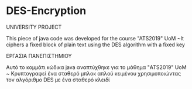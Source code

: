 # DES-Encryption

UNIVERSITY PROJECT

This piece of java code was developed for the course "ATS2019" UoM
~It ciphers a fixed block of plain text using the DES algorithm with a fixed key


ΕΡΓΑΣΙΑ ΠΑΝΕΠΙΣΤΗΜΙΟΥ

Αυτό το κομμάτι κώδικα java αναπτύχθηκε για το μάθημα "ATS2019" UoM
~ Κρυπτογραφεί ένα σταθερό μπλοκ απλού κειμένου χρησιμοποιώντας τον αλγόριθμο DES με ένα σταθερό κλειδί
